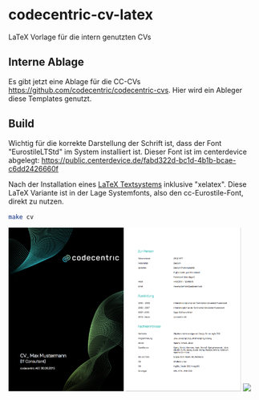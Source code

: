 # codecentric-cv-latex
LaTeX Vorlage für die intern genutzten CVs

## Interne Ablage
Es gibt jetzt eine Ablage für die CC-CVs https://github.com/codecentric/codecentric-cvs. Hier wird ein Ableger diese 
Templates genutzt.

## Build
Wichtig für die korrekte Darstellung der Schrift ist, dass der Font "EurostileLTStd" im System installiert ist. Dieser 
Font ist im centerdevice abgelegt: https://public.centerdevice.de/fabd322d-bc1d-4b1b-bcae-c6dd2426660f

Nach der Installation eines [LaTeX Textsystems](http://www.texts.io/download/) inklusive "xelatex". Diese LaTeX Variante 
ist in der Lage Systemfonts, also den cc-Eurostile-Font, direkt zu nutzen.

```bash
make cv
```

<img src="https://raw.githubusercontent.com/codecentric/codecentric-cv-latex/master/screenshot_pdf_1.png" width="230px">
<img src="https://raw.githubusercontent.com/codecentric/codecentric-cv-latex/master/screenshot_pdf_2.png" width="230px">
<img src="https://raw.githubusercontent.com/codecentric/codecentric-cv-latex/master/screenshot_pdf_3.png" width="230px">
